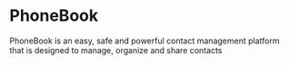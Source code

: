 # PhoneBook
PhoneBook is an easy, safe and powerful contact management platform that is designed to manage, organize and share contacts
